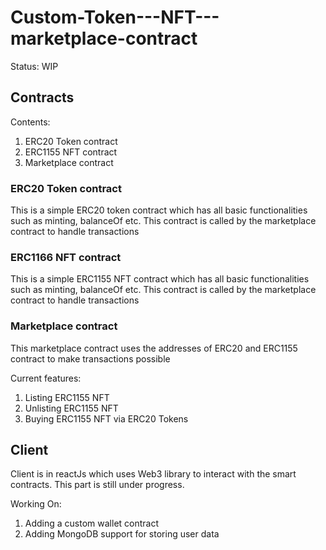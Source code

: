 # Custom-Token---NFT---marketplace-contract

Status: WIP

<h2> Contracts </h2>

Contents:
1. ERC20 Token contract
2. ERC1155 NFT contract
3. Marketplace contract

<h3> ERC20 Token contract </h3>
This is a simple ERC20 token contract which has all basic functionalities such as minting, balanceOf etc. This contract is called by the marketplace contract to handle transactions

<h3> ERC1166 NFT contract </h3>
This is a simple ERC1155 NFT contract which has all basic functionalities such as minting, balanceOf etc. This contract is called by the marketplace contract to handle transactions

<h3> Marketplace contract </h3>
This marketplace contract uses the addresses of ERC20 and ERC1155 contract to make transactions possible

Current features:
1. Listing ERC1155 NFT
2. Unlisting ERC1155 NFT
3. Buying ERC1155 NFT via ERC20 Tokens

<h2> Client </h2>

Client is in reactJs which uses Web3 library to interact with the smart contracts. This part is still under progress.

Working On:
1. Adding a custom wallet contract
2. Adding MongoDB support for storing user data
